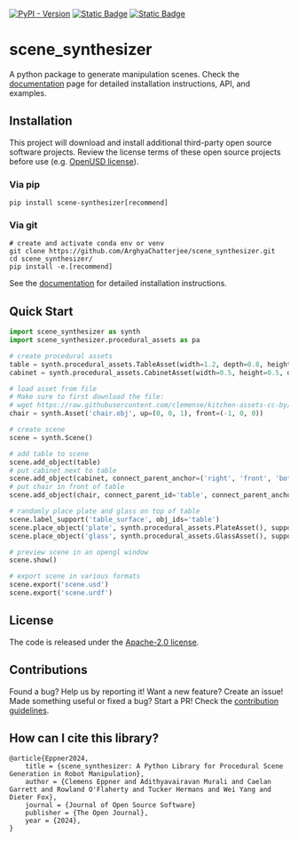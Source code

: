 [![PyPI - Version](https://img.shields.io/pypi/v/scene-synthesizer)](https://pypi.org/project/scene-synthesizer/)
[![Static Badge](https://img.shields.io/badge/docs-passing-brightgreen)](https://scene-synthesizer.github.io/)
[![Static Badge](https://img.shields.io/badge/arXiv-preprint-D12424)](https://drive.google.com/file/d/1fewL5ezXhlICAv_BNqyLe5YjaXAbXH2Y/view?usp=sharing)

# scene_synthesizer

A python package to generate manipulation scenes.
Check the [documentation](https://scene-synthesizer.github.io/) page for detailed installation instructions, API, and examples.

## Installation

This project will download and install additional third-party open source software projects. Review the license terms of these open source projects before use (e.g. [OpenUSD license](https://openusd.org/license>)).

### Via pip
```
pip install scene-synthesizer[recommend]
```

### Via git
```
# create and activate conda env or venv
git clone https://github.com/ArghyaChatterjee/scene_synthesizer.git
cd scene_synthesizer/
pip install -e.[recommend]
```
See the [documentation](https://scene-synthesizer.github.io/getting_started/install.html) for detailed installation instructions.

## Quick Start

```python
import scene_synthesizer as synth
import scene_synthesizer.procedural_assets as pa

# create procedural assets
table = synth.procedural_assets.TableAsset(width=1.2, depth=0.8, height=0.75)
cabinet = synth.procedural_assets.CabinetAsset(width=0.5, height=0.5, depth=0.4, compartment_mask=[[0], [1]], compartment_types=['drawer','drawer'])

# load asset from file
# Make sure to first download the file:
# wget https://raw.githubusercontent.com/clemense/kitchen-assets-cc-by/refs/heads/main/assets/chair/meshes/chair.{mtl,obj}
chair = synth.Asset('chair.obj', up=(0, 0, 1), front=(-1, 0, 0))

# create scene
scene = synth.Scene()

# add table to scene
scene.add_object(table)
# put cabinet next to table
scene.add_object(cabinet, connect_parent_anchor=('right', 'front', 'bottom'), connect_obj_anchor=('left', 'front', 'bottom'))
# put chair in front of table
scene.add_object(chair, connect_parent_id='table', connect_parent_anchor=('center', 'front', 'bottom'), connect_obj_anchor=('center', 'center', 'bottom'))

# randomly place plate and glass on top of table
scene.label_support('table_surface', obj_ids='table')
scene.place_object('plate', synth.procedural_assets.PlateAsset(), support_id='table_surface')
scene.place_object('glass', synth.procedural_assets.GlassAsset(), support_id='table_surface')

# preview scene in an opengl window
scene.show()

# export scene in various formats
scene.export('scene.usd')
scene.export('scene.urdf')
```

## License

The code is released under the [Apache-2.0 license](https://github.com/NVlabs/scene_synthesizer/blob/main/LICENSE).


## Contributions

Found a bug? Help us by reporting it! Want a new feature? Create an issue! Made something useful or fixed a bug? Start a PR! Check the [contribution guidelines](CONTRIBUTING.md).

## How can I cite this library?

```
@article{Eppner2024, 
    title = {scene_synthesizer: A Python Library for Procedural Scene Generation in Robot Manipulation}, 
    author = {Clemens Eppner and Adithyavairavan Murali and Caelan Garrett and Rowland O'Flaherty and Tucker Hermans and Wei Yang and Dieter Fox},
    journal = {Journal of Open Source Software}
    publisher = {The Open Journal}, 
    year = {2024},
}
```
